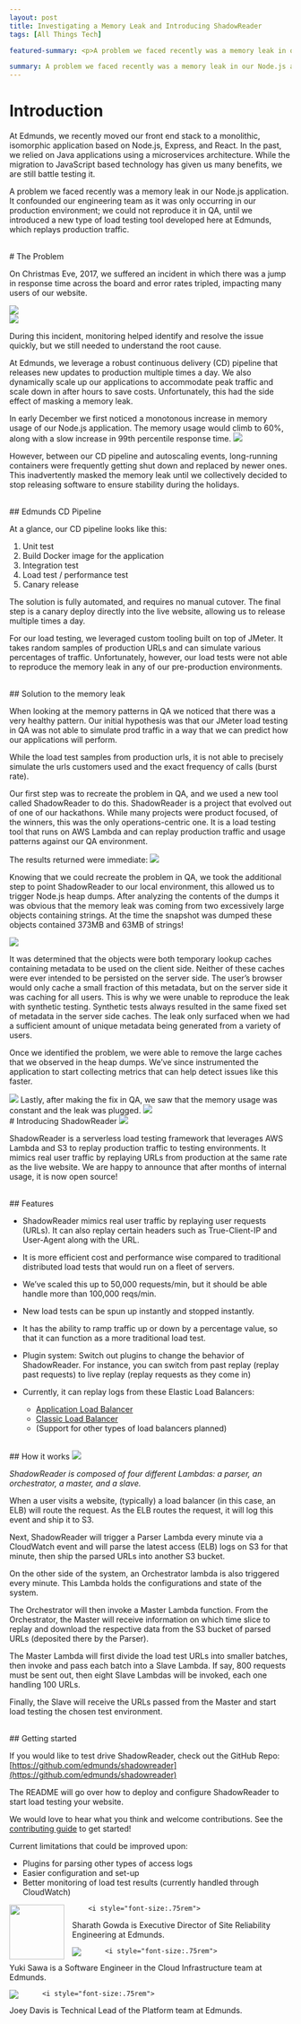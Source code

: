 ```yaml
---
layout: post
title: Investigating a Memory Leak and Introducing ShadowReader
tags: [All Things Tech]

featured-summary: <p>A problem we faced recently was a memory leak in our Node.js application. It confounded our engineering team as it was only occurring in our production environment; we could not reproduce it in QA, until we introduced a new type of load testing tool developed here at Edmunds, which replays production traffic. We also go over how this new load testing tool, ShadowReader, works and why you would want to leverage it for your website.</p>

summary: A problem we faced recently was a memory leak in our Node.js application. It confounded our engineering team as it was only occurring in our production environment; we could not reproduce it in QA, until we introduced a new type of load testing tool developed here at Edmunds, which replays production traffic. We also go over how this new load testing tool, ShadowReader, works and why you would want to leverage it for your website.
---
```


# Introduction

At Edmunds, we recently moved our front end stack to a monolithic, isomorphic application based on Node.js, Express, and React. In the past, we relied on Java applications using a microservices architecture. While the migration to JavaScript based technology has given us many benefits, we are still battle testing it.

A problem we faced recently was a memory leak in our Node.js application. It confounded our engineering team as it was only occurring in our production environment; we could not reproduce it in QA, until we introduced a new type of load testing tool developed here at Edmunds, which replays production traffic.

<br>
# The Problem

On Christmas Eve, 2017, we suffered an incident in which there was a jump in response time across the board and error rates tripled, impacting many users of our website.

<img src="{{site.baseimagesurl}}/shadowreader/img1.png"  />
<br>
<img src="{{site.baseimagesurl}}/shadowreader/img2.png"  />

During this incident, monitoring helped identify and resolve the issue quickly, but we still needed to understand the root cause.

At Edmunds, we leverage a robust continuous delivery (CD) pipeline that releases new updates to production multiple times a day. We also dynamically scale up our applications to accommodate peak traffic and scale down in after hours to save costs. Unfortunately, this had the side effect of masking a memory leak.

In early December we first noticed a monotonous increase in memory usage of our Node.js application. The memory usage would climb to 60%, along with a slow increase in 99th percentile response time.
<img src="{{site.baseimagesurl}}/shadowreader/img3.png"  />

However, between our CD pipeline and autoscaling events, long-running containers were frequently getting shut down and replaced by newer ones. This inadvertently masked the memory leak until we collectively decided to stop releasing software to ensure stability during the holidays.

<br>
## Edmunds CD Pipeline

At a glance, our CD pipeline looks like this:

1. Unit test
2. Build Docker image for the application
3. Integration test
4. Load test / performance test
5. Canary release

The solution is fully automated, and requires no manual cutover. The final step is a canary deploy directly into the live website, allowing us to release multiple times a day.

For our load testing, we leveraged custom tooling built on top of JMeter. It takes random samples of production URLs and can simulate various percentages of traffic. Unfortunately, however, our load tests were not able to reproduce the memory leak in any of our pre-production environments.

<br>
## Solution to the memory leak

When looking at the memory patterns in QA we noticed that there was a very healthy pattern. Our initial hypothesis was that our JMeter load testing in QA was not able to simulate prod traffic in a way that we can predict how our applications will perform.

While the load test samples from production urls, it is not able to precisely simulate the urls customers used and the exact frequency of calls (burst rate).

Our first step was to recreate the problem in QA, and we used a new tool called ShadowReader to do this. ShadowReader is a project that evolved out of one of our hackathons. While many projects were product focused, of the winners, this was the only operations-centric one. It is a load testing tool that runs on AWS Lambda and can replay production traffic and usage patterns against our QA environment.

The results returned were immediate:
<img src="{{site.baseimagesurl}}/shadowreader/img4.png"  />

Knowing that we could recreate the problem in QA, we took the additional step to point ShadowReader to our local environment, this allowed us to trigger Node.js heap dumps. After analyzing the contents of the dumps it was obvious that the memory leak was coming from two excessively large objects containing strings. At the time the snapshot was dumped these objects contained 373MB and 63MB of strings!

<img src="{{site.baseimagesurl}}/shadowreader/img5.png"  />

It was determined that the objects were both temporary lookup caches containing metadata to be used on the client side. Neither of these caches were ever intended to be persisted on the server side. The user’s browser would only cache a small fraction of this metadata, but on the server side it was caching for all users. This is why we were unable to reproduce the leak with synthetic testing. Synthetic tests always resulted in the same fixed set of metadata in the server side caches. The leak only surfaced when we had a sufficient amount of unique metadata being generated from a variety of users.

Once we identified the problem, we were able to remove the large caches that we observed in the heap dumps. We’ve since instrumented the application to start collecting metrics that can help detect issues like this faster.

<img src="{{site.baseimagesurl}}/shadowreader/img6.png"  />
Lastly, after making the fix in QA, we saw that the memory usage was constant and the leak was plugged.

<img src="{{site.baseimagesurl}}/shadowreader/img7.png"  />

<br>
# Introducing ShadowReader

<img src="{{site.baseimagesurl}}/shadowreader/shadowreader-logo.png"  />

ShadowReader is a serverless load testing framework that leverages AWS Lambda and S3 to replay production traffic to testing environments. It mimics real user traffic by replaying URLs from production at the same rate as the live website. We are happy to announce that after months of internal usage, it is now open source!

<br>
## Features

- ShadowReader mimics real user traffic by replaying user requests (URLs). It can also replay certain headers such as True-Client-IP and User-Agent along with the URL.
- It is more efficient cost and performance wise compared to traditional distributed load tests that would run on a fleet of servers.
- We’ve scaled this up to 50,000 requests/min, but it should be able handle more than 100,000 reqs/min.
- New load tests can be spun up instantly and stopped instantly.
- It has the ability to ramp traffic up or down by a percentage value, so that it can function as a more traditional load test.

- Plugin system: Switch out plugins to change the behavior of ShadowReader. For instance, you can switch from past replay (replay past requests) to live replay (replay requests as they come in)
- Currently, it can replay logs from these Elastic Load Balancers:
  - [Application Load Balancer](https://docs.aws.amazon.com/elasticloadbalancing/latest/application/introduction.html)
  - [Classic Load Balancer](https://docs.aws.amazon.com/elasticloadbalancing/latest/classic/introduction.html)
  - (Support for other types of load balancers planned)

<br>
## How it works

<img src="{{site.baseimagesurl}}/shadowreader/how-it-works.png"  />

<i>ShadowReader is composed of four different Lambdas: a parser, an orchestrator, a master, and a slave.</i>

When a user visits a website, (typically) a load balancer (in this case, an ELB) will route the request. As the ELB routes the request, it will log this event and ship it to S3.

Next, ShadowReader will trigger a Parser Lambda every minute via a CloudWatch event and will parse the latest access (ELB) logs on S3 for that minute, then ship the parsed URLs into another S3 bucket.

On the other side of the system, an Orchestrator lambda is also triggered every minute. This Lambda holds the configurations and state of the system.

The Orchestrator will then invoke a Master Lambda function. From the Orchestrator, the Master will receive information on which time slice to replay and download the respective data from the S3 bucket of parsed URLs (deposited there by the Parser).

The Master Lambda will first divide the load test URLs into smaller batches, then invoke and pass each batch into a Slave Lambda. If say, 800 requests must be sent out, then eight Slave Lambdas will be invoked, each one handling 100 URLs.

Finally, the Slave will receive the URLs passed from the Master and start load testing the chosen test environment.

<br>
## Getting started

If you would like to test drive ShadowReader, check out the GitHub Repo: [https://github.com/edmunds/shadowreader](https://github.com/edmunds/shadowreader)

The README will go over how to deploy and configure ShadowReader to start load testing your website.

We would love to hear what you think and welcome contributions. See the [contributing guide](https://github.com/edmunds/shadowreader/blob/master/CONTRIBUTING.md) to get started!

Current limitations that could be improved upon:

- Plugins for parsing other types of access logs
- Easier configuration and set-up
- Better monitoring of load test results (currently handled through CloudWatch)

<p class="clearfix">
        <img src="{{site.baseimagesurl}}/sharath-bio-pic.jpg" style="float: left;margin-right: 1em;width:7em" />

        <i style="font-size:.75rem">

Sharath Gowda is Executive Director of Site Reliability Engineering at Edmunds.

</i>

</p>
<p class="clearfix">
        <img src="{{site.baseimagesurl}}/yuki-sawa-bio-pic.jpg" style="float: left;margin-right: 1em;max-width:7em"/>

        <i style="font-size:.75rem">

Yuki Sawa is a Software Engineer in the Cloud Infrastructure team at Edmunds.
</i>

</p>
<p class="clearfix">
        <img src="{{site.baseimagesurl}}/joey-davis-bio-pic.jpg" style="float: left;margin-right: 1em;max-width:7em"/>

        <i style="font-size:.75rem">

Joey Davis is Technical Lead of the Platform team at Edmunds.
</i>

</p>
